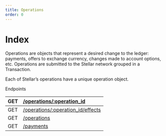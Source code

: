 ```yaml
---
title: Operations
order: 0
---
```


# Index



Operations are objects that represent a desired change to the ledger: payments, offers to exchange currency, changes made to account options, etc. Operations are submitted to the Stellar network grouped in a Transaction.

Each of Stellar’s operations have a unique operation object.



Endpoints

| GET | [/operations/:operation\_id](https://developers.stellar.org/api/resources/operations/single/) |
| :--- | :--- |
| GET | [/operations/:operation\_id/effects](https://developers.stellar.org/api/resources/operations/effects/) |
| GET | [/operations](https://developers.stellar.org/api/resources/operations/list/) |
| GET | [/payments](https://developers.stellar.org/api/resources/operations/list-payments/) |



